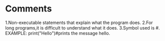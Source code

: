# Comments
1.Non-executable statements that explain what the program does.
2.For long programs,it is difficult to understand what it does.
3.Symbol used is #.
EXAMPLE:
  print("Hello")#prints the message hello.
